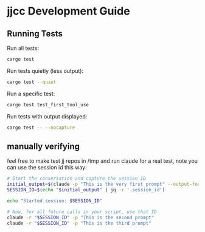 # jjcc Development Guide

## Running Tests

Run all tests:
```bash
cargo test
```

Run tests quietly (less output):
```bash
cargo test --quiet
```

Run a specific test:
```bash
cargo test test_first_tool_use
```

Run tests with output displayed:
```bash
cargo test -- --nocapture
```


## manually verifying

feel free to make test jj repos in /tmp and run claude for a real test, note you can use the session id this way:

```bash
# Start the conversation and capture the session ID
initial_output=$(claude -p "This is the very first prompt" --output-format json)
SESSION_ID=$(echo "$initial_output" | jq -r '.session_id')

echo "Started session: $SESSION_ID"

# Now, for all future calls in your script, use that ID
claude -r "$SESSION_ID" -p "This is the second prompt"
claude -r "$SESSION_ID" -p "This is the third prompt"
```
